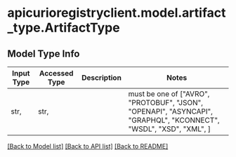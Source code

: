# apicurioregistryclient.model.artifact_type.ArtifactType

## Model Type Info
Input Type | Accessed Type | Description | Notes
------------ | ------------- | ------------- | -------------
str,  | str,  |  | must be one of ["AVRO", "PROTOBUF", "JSON", "OPENAPI", "ASYNCAPI", "GRAPHQL", "KCONNECT", "WSDL", "XSD", "XML", ] 

[[Back to Model list]](../../README.md#documentation-for-models) [[Back to API list]](../../README.md#documentation-for-api-endpoints) [[Back to README]](../../README.md)


